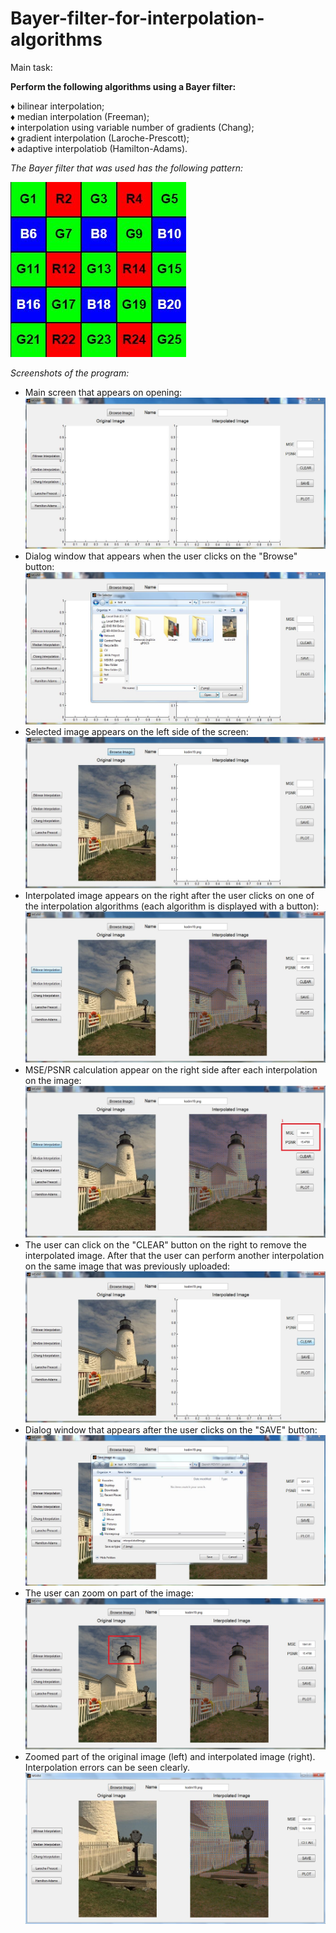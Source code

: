 # Bayer-filter-for-interpolation-algorithms

Main task: 

**Perform the following algorithms using a Bayer filter:<br />**

♦ bilinear interpolation;<br />
♦ median interpolation (Freeman);<br />
♦ interpolation using variable number of gradients (Chang);<br />
♦ gradient interpolation (Laroche-Prescott);<br />
♦ adaptive interpolatiob (Hamilton-Adams).<br />

*The Bayer filter that was used has the following pattern:*

![](Screenshots/GRBG1.JPG)

*Screenshots of the program:*

- Main screen that appears on opening:
![](Screenshots/1.JPG)
- Dialog window that appears when the user clicks on the "Browse" button:
![](Screenshots/2.JPG)
- Selected image appears on the left side of the screen:
![](Screenshots/3.JPG)
- Interpolated image appears on the right after the user clicks on one of the interpolation algorithms (each algorithm is displayed with a button):
![](Screenshots/4.JPG)
- MSE/PSNR calculation appear on the right side after each interpolation on the image:
![](Screenshots/4.1.JPG)                                                                      
- The user can click on the "CLEAR" button on the right to remove the interpolated image. After that the user can perform another interpolation on the same image that was previously uploaded:
![](Screenshots/5-clear_button.JPG)
- Dialog window that appears after the user clicks on the "SAVE" button:
![](Screenshots/6.JPG)
- The user can zoom on part of the image:
![](Screenshots/7_Zoom.jpg)
- Zoomed part of the original image (left) and interpolated image (right). Interpolation errors can be seen clearly.
![](Screenshots/7_Zoom_3.JPG)
